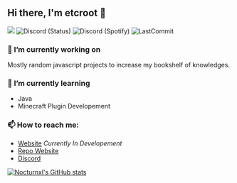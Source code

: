 ## Hi there, I'm etcroot 👋

![](https://komarev.com/ghpvc/?username=etcroot)
![Discord (Status)](https://img.shields.io/endpoint?url=https://dev.discordprofiles.me/api/badge/status/637613415057195008?simple=true&logo=discord&logoColor=white&color=43B581) ![Discord (Spotify)](https://img.shields.io/endpoint?label=Listening%20To&url=https://dev.discordprofiles.me/api/badge/spotify/637613415057195008&color=1ED45F)
![LastCommit](https://img.shields.io/github/last-commit/etcroot/etcroot)

### 🔭 I’m currently working on
Mostly random javascript projects to increase my bookshelf of knowledges.

### 🌱 I’m currently learning 
* Java
* Minecraft Plugin Developement

### 📫 How to reach me: 
* [Website](https://etcroot.dev/) *Currently In Developement*
* [Repo Website](https://etcroot.github.io/etcroot/)
* [Discord](https://discord.bio/p/nocturnal)

[![Nocturnxl's GitHub stats](https://github-readme-stats.vercel.app/api?username=etcroot&show_icons=true&theme=tokyonight)](https://github.com/anuraghazra/github-readme-stats)
